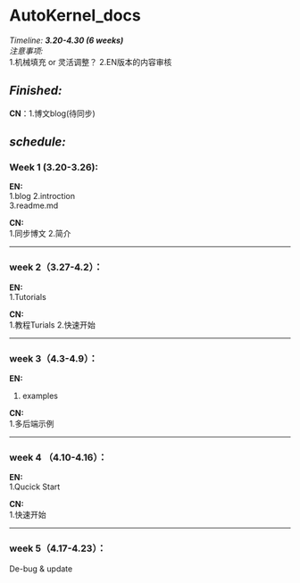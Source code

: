 # AutoKernel_docs  

_Timeline: **3.20-4.30 (6 weeks)**_     
_注意事项:_     
1.机械填充 or 灵活调整？
2.EN版本的内容审核

## _Finished:_   
**CN**：1.博文blog(待同步)
    
## _schedule:_   
### Week 1 (3.20-3.26):  
**EN:**  
1.blog
2.introction  
3.readme.md

**CN:**  
1.同步博文
2.简介    
***
### week 2（3.27-4.2）：   
**EN:**  
1.Tutorials


**CN:**   
1.教程Turials
2.快速开始
***
### week 3（4.3-4.9）：
**EN:**  
1. examples

**CN:**  
1.多后端示例
***
### week 4 （4.10-4.16）：
**EN:**  
1.Qucick Start

**CN:**  
1.快速开始
***
### week 5（4.17-4.23）：
De-bug & update

